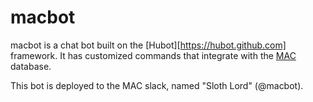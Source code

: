 # macbot

macbot is a chat bot built on the [Hubot][https://hubot.github.com] framework. It has
customized commands that integrate with the [MAC](https://mac.iupui.edu) database.

This bot is deployed to the MAC slack, named "Sloth Lord" (@macbot).
